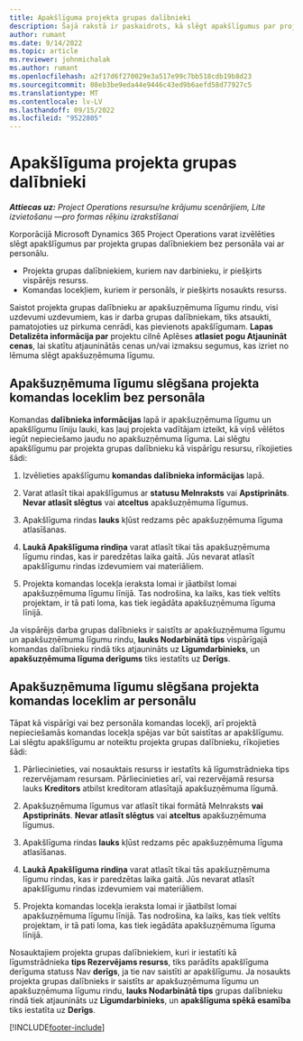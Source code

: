 ```yaml
---
title: Apakšlīguma projekta grupas dalībnieki
description: Šajā rakstā ir paskaidrots, kā slēgt apakšlīgumus par projekta grupas dalībniekiem pakalpojumā Microsoft Dynamics 365 Project Operations.
author: rumant
ms.date: 9/14/2022
ms.topic: article
ms.reviewer: johnmichalak
ms.author: rumant
ms.openlocfilehash: a2f17d6f270029e3a517e99c7bb518cdb19b8d23
ms.sourcegitcommit: 08eb3be9eda44e9446c43ed9b6aefd58d77927c5
ms.translationtype: MT
ms.contentlocale: lv-LV
ms.lasthandoff: 09/15/2022
ms.locfileid: "9522805"
---
```

# <a name="subcontracting-project-team-members"></a>Apakšlīguma projekta grupas dalībnieki

_**Attiecas uz:** Project Operations resursu/ne krājumu scenārijiem, Lite izvietošanu —pro formas rēķinu izrakstīšanai_

Korporācijā Microsoft Dynamics 365 Project Operations varat izvēlēties slēgt apakšlīgumus par projekta grupas dalībniekiem bez personāla vai ar personālu.

- Projekta grupas dalībniekiem, kuriem nav darbinieku, ir piešķirts vispārējs resurss.
- Komandas locekļiem, kuriem ir personāls, ir piešķirts nosaukts resurss.

Saistot projekta grupas dalībnieku ar apakšuzņēmuma līgumu rindu, visi uzdevumi uzdevumiem, kas ir darba grupas dalībniekam, tiks atsaukti, pamatojoties uz pirkuma cenrādi, kas pievienots apakšlīgumam.  **Lapas Detalizēta informācija par** projektu cilnē Aplēses **atlasiet** **pogu Atjaunināt cenas**, lai skatītu atjauninātās cenas un/vai izmaksu segumus, kas izriet no lēmuma slēgt apakšuzņēmuma līgumu. 

## <a name="subcontracting-an-unstaffed-project-team-member"></a>Apakšuzņēmuma līgumu slēgšana projekta komandas loceklim bez personāla
Komandas **dalībnieka informācijas** lapā ir apakšuzņēmuma līgumu un apakšlīgumu līniju lauki, kas ļauj projekta vadītājam izteikt, kā viņš vēlētos iegūt nepieciešamo jaudu no apakšuzņēmuma līguma. Lai slēgtu apakšlīgumu par projekta grupas dalībnieku kā vispārīgu resursu, rīkojieties šādi:

1.  Izvēlieties apakšlīgumu **komandas dalībnieka informācijas** lapā.

2.  Varat atlasīt tikai apakšlīgumus ar **statusu Melnraksts** vai **Apstiprināts**. **Nevar atlasīt slēgtus** vai **atceltus** apakšuzņēmuma līgumus. 

3.  Apakšlīguma rindas **lauks** kļūst redzams pēc apakšuzņēmuma līguma atlasīšanas.

4.  **Laukā Apakšlīguma rindiņa** varat atlasīt tikai tās apakšuzņēmuma līgumu rindas, kas ir paredzētas laika gaitā. Jūs nevarat atlasīt apakšlīgumu rindas izdevumiem vai materiāliem.

5.  Projekta komandas locekļa ieraksta lomai ir jāatbilst lomai apakšuzņēmuma līgumu līnijā. Tas nodrošina, ka laiks, kas tiek veltīts projektam, ir tā pati loma, kas tiek iegādāta apakšuzņēmuma līguma līnijā. 

Ja vispārējs darba grupas dalībnieks ir saistīts ar apakšuzņēmuma līgumu un apakšuzņēmuma līgumu rindu, **lauks Nodarbinātā tips** vispārīgajā komandas dalībnieku rindā tiks atjaunināts uz **Līgumdarbinieks**, un **apakšuzņēmuma līguma derīgums** tiks iestatīts uz **Derīgs**.

## <a name="subcontracting-a-staffed-project-team-member"></a>Apakšuzņēmuma līgumu slēgšana projekta komandas loceklim ar personālu
Tāpat kā vispārīgi vai bez personāla komandas locekļi, arī projektā nepieciešamās komandas locekļa spējas var būt saistītas ar apakšlīgumu. Lai slēgtu apakšlīgumu ar noteiktu projekta grupas dalībnieku, rīkojieties šādi:

1.  Pārliecinieties, vai nosauktais resurss ir iestatīts kā līgumstrādnieka tips rezervējamam resursam. Pārliecinieties arī, vai rezervējamā resursa lauks **Kreditors** atbilst kreditoram atlasītajā apakšuzņēmuma līgumā. 

2.  Apakšuzņēmuma līgumus var atlasīt tikai formātā Melnraksts **vai** **Apstiprināts**. **Nevar atlasīt slēgtus** vai **atceltus** apakšuzņēmuma līgumus. 

3.  Apakšlīguma rindas **lauks** kļūst redzams pēc apakšuzņēmuma līguma atlasīšanas.

4.  **Laukā Apakšlīguma rindiņa** varat atlasīt tikai tās apakšuzņēmuma līgumu rindas, kas ir paredzētas laika gaitā. Jūs nevarat atlasīt apakšlīgumu rindas izdevumiem vai materiāliem.

5.  Projekta komandas locekļa ieraksta lomai ir jāatbilst lomai apakšuzņēmuma līgumu līnijā. Tas nodrošina, ka laiks, kas tiek veltīts projektam, ir tā pati loma, kas tiek iegādāta apakšuzņēmuma līguma līnijā. 

Nosauktajiem projekta grupas dalībniekiem, kuri ir iestatīti kā līgumstrādnieka **tips Rezervējams resurss**, tiks parādīts apakšlīguma derīguma statuss Nav **derīgs**, ja tie nav saistīti ar apakšlīgumu. Ja nosaukts projekta grupas dalībnieks ir saistīts ar apakšuzņēmuma līgumu un apakšuzņēmuma līgumu rindu, **lauks Nodarbinātā tips** grupas dalībnieku rindā tiek atjaunināts uz **Līgumdarbinieks**, un **apakšlīguma spēkā esamība** tiks iestatīta uz **Derīgs**.

[!INCLUDE[footer-include](../../includes/footer-banner.md)]
